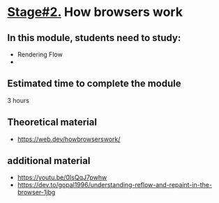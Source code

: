 # [Stage#2.](../../) How browsers work
## In this module, students need to study:
 - Rendering Flow
 - 
## Estimated time to complete the module
3 hours

## Theoretical material
- https://web.dev/howbrowserswork/


 ## additional material
- https://youtu.be/0IsQqJ7pwhw
- https://dev.to/gopal1996/understanding-reflow-and-repaint-in-the-browser-1jbg

